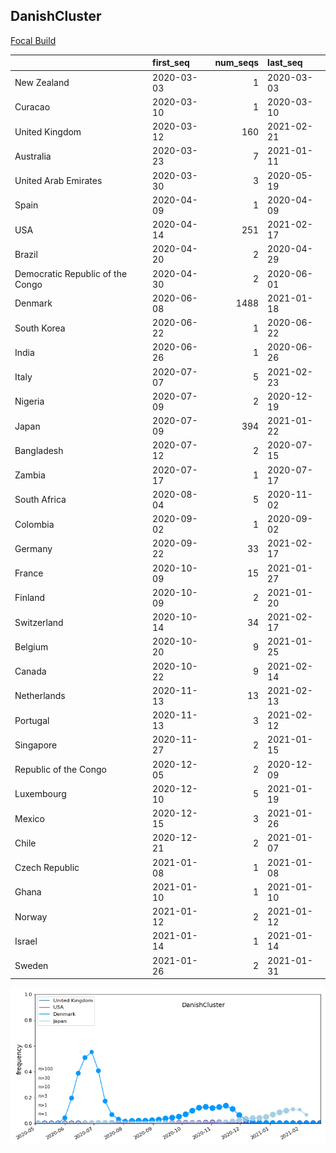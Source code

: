 

## DanishCluster
[Focal Build](https://nextstrain.org/groups/neherlab/ncov/DanishCluster?f_country=Denmark)

|                                  | first_seq   |   num_seqs | last_seq   |
|:---------------------------------|:------------|-----------:|:-----------|
| New Zealand                      | 2020-03-03  |          1 | 2020-03-03 |
| Curacao                          | 2020-03-10  |          1 | 2020-03-10 |
| United Kingdom                   | 2020-03-12  |        160 | 2021-02-21 |
| Australia                        | 2020-03-23  |          7 | 2021-01-11 |
| United Arab Emirates             | 2020-03-30  |          3 | 2020-05-19 |
| Spain                            | 2020-04-09  |          1 | 2020-04-09 |
| USA                              | 2020-04-14  |        251 | 2021-02-17 |
| Brazil                           | 2020-04-20  |          2 | 2020-04-29 |
| Democratic Republic of the Congo | 2020-04-30  |          2 | 2020-06-01 |
| Denmark                          | 2020-06-08  |       1488 | 2021-01-18 |
| South Korea                      | 2020-06-22  |          1 | 2020-06-22 |
| India                            | 2020-06-26  |          1 | 2020-06-26 |
| Italy                            | 2020-07-07  |          5 | 2021-02-23 |
| Nigeria                          | 2020-07-09  |          2 | 2020-12-19 |
| Japan                            | 2020-07-09  |        394 | 2021-01-22 |
| Bangladesh                       | 2020-07-12  |          2 | 2020-07-15 |
| Zambia                           | 2020-07-17  |          1 | 2020-07-17 |
| South Africa                     | 2020-08-04  |          5 | 2020-11-02 |
| Colombia                         | 2020-09-02  |          1 | 2020-09-02 |
| Germany                          | 2020-09-22  |         33 | 2021-02-17 |
| France                           | 2020-10-09  |         15 | 2021-01-27 |
| Finland                          | 2020-10-09  |          2 | 2021-01-20 |
| Switzerland                      | 2020-10-14  |         34 | 2021-02-17 |
| Belgium                          | 2020-10-20  |          9 | 2021-01-25 |
| Canada                           | 2020-10-22  |          9 | 2021-02-14 |
| Netherlands                      | 2020-11-13  |         13 | 2021-02-13 |
| Portugal                         | 2020-11-13  |          3 | 2021-02-12 |
| Singapore                        | 2020-11-27  |          2 | 2021-01-15 |
| Republic of the Congo            | 2020-12-05  |          2 | 2020-12-09 |
| Luxembourg                       | 2020-12-10  |          5 | 2021-01-19 |
| Mexico                           | 2020-12-15  |          3 | 2021-01-26 |
| Chile                            | 2020-12-21  |          2 | 2021-01-07 |
| Czech Republic                   | 2021-01-08  |          1 | 2021-01-08 |
| Ghana                            | 2021-01-10  |          1 | 2021-01-10 |
| Norway                           | 2021-01-12  |          2 | 2021-01-12 |
| Israel                           | 2021-01-14  |          1 | 2021-01-14 |
| Sweden                           | 2021-01-26  |          2 | 2021-01-31 |

![Overall trends DanishCluster](/overall_trends_figures/overall_trends_DanishCluster.png)